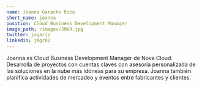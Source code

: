 ```yaml
---
name: Joanna Garache Rizo
short_name: joanna
position: Cloud Business Development Manager
image_path: /images/JMGR.jpg
twitter: jogariz
linkedin: jmgr82
---
```

Joanna es Cloud Business Development Manager de Nova Cloud. Desarrolla de proyectos con cuentas claves con asesoría personalizada de las soluciones en la nube más idóneas para su empresa. Joanna también planifica actividades de mercadeo y eventos entre fabricantes y clientes.
